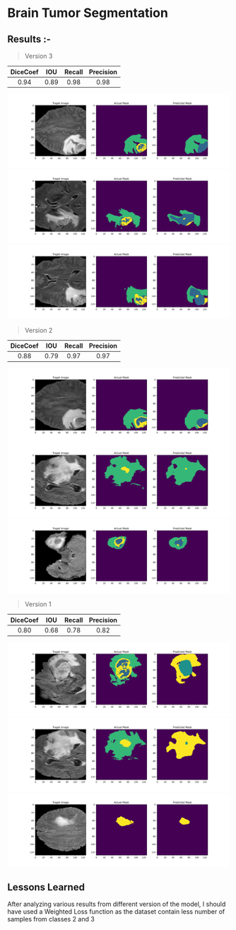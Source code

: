 # Brain Tumor Segmentation

## Results :- 
> Version 3 

| DiceCoef   | IOU    | Recall   | Precision   |
|:----------:|:------:|:--------:|:-----------:|
| 0.94       | 0.89   | 0.98 | 0.98 |

![alt text](./BrainTumor/bratsV3_2.png)
![alt text](./BrainTumor/bratsV3_3.png)
![alt text](./BrainTumor/bratsV3_11.png)


> Version 2

| DiceCoef   | IOU    | Recall   | Precision   |
|:----------:|:------:|:--------:|:-----------:|
| 0.88 | 0.79   | 0.97     | 0.97        |

![alt text](./BrainTumor/bratsV2_8.png)
![alt text](./BrainTumor/bratsV2_3.png)
![alt text](./BrainTumor/bratsV2_2.png)


> Version 1 

| DiceCoef   | IOU    | Recall   | Precision   |
|:----------:|:------:|:--------:|:-----------:|
| 0.80       | 0.68   | 0.78     | 0.82        |

![alt text](./BrainTumor/bratsV1_2.png)
![alt text](./BrainTumor/bratsV1_3.png)
![alt text](./BrainTumor/bratsV1_4.png)

## Lessons Learned
After analyzing various results from different version of the model, I should have used a Weighted Loss function as the dataset contain less number of samples from classes 2 and 3



